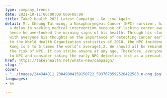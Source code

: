 ```yaml
---
type: company_trends
date: 2021-10-11T00:00:00.000+08:00
title: Take2 Health 2021 Latest Campaign - Go Live Again
detail: Mr. Cheung Tat-ming, a Nasopharyngeal Cancer (NPC) survivor, had experienced
  a delay in seeking medical intervention because of lacking cancer awareness, and
  hence he overlooked the warning signs of his health. Through his story, he is sharing
  with everyone his thoughts on the importance of detecting cancer early. According
  to the World Health Organization statistics of 2018, the NPC incidence rate in Hong
  Kong is 5 to 6 times the world’s average1,2. We should all be reminded not to overlook
  the risk of NPC. It can strike anyone at any age. Therefore, everyone must be vigilant
  to NPC and consider taking the early NPC detection test as a precaution.
href: https://take2health.net/whats-new/campaign/
slug: ''
cover:
- "../images/244344811_23849084159150722_5937673592520422583_n-png.jpg"
languages:
- en

---
```

